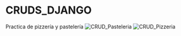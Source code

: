 # CRUDS_DJANGO
Practica de pizzería y pastelería
![CRUD_Pasteleria](https://user-images.githubusercontent.com/99113537/206041960-ce1d2393-beb1-4135-992d-17ee2a1ac45c.png)
![CRUD_Pizzeria](https://user-images.githubusercontent.com/99113537/206042049-84558982-6c1b-43d9-9030-a0423bca2b57.png)
